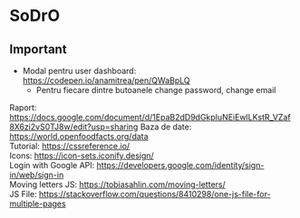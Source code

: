 # SoDrO

Important
-
- Modal pentru user dashboard: https://codepen.io/anamitrea/pen/QWaBpLQ
  - Pentru fiecare dintre butoanele change password, change email


Raport: https://docs.google.com/document/d/1EpaB2dD9dGkpIuNEiEwlLKstR_VZaf8X6zi2vS0TJ8w/edit?usp=sharing
Baza de date: https://world.openfoodfacts.org/data <br>
Tutorial: https://cssreference.io/  <br>
Icons: https://icon-sets.iconify.design/ <br>
Login with Google API: https://developers.google.com/identity/sign-in/web/sign-in <br>
Moving letters JS: https://tobiasahlin.com/moving-letters/ <br>
JS File: https://stackoverflow.com/questions/8410298/one-js-file-for-multiple-pages <br>

